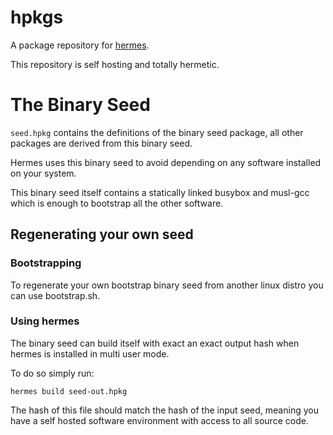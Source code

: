 # hpkgs

A package repository for [hermes](https://github.com/andrewchambers/hermes).

This repository is self hosting and totally hermetic.

# The Binary Seed

```seed.hpkg``` contains the definitions of the binary seed package,
all other packages are derived from this binary seed.

Hermes uses this binary seed to avoid depending on any
software installed on your system.

This binary seed itself contains a statically linked busybox and musl-gcc
which is enough to bootstrap all the other software.

## Regenerating your own seed

### Bootstrapping
To regenerate your own bootstrap binary seed from another linux distro you can use bootstrap.sh.

### Using hermes 

The binary seed can build itself with exact an exact output hash
when hermes is installed in multi user mode.

To do so simply run:

```hermes build seed-out.hpkg```

The hash of this file should match the hash of the input seed, meaning you
have a self hosted software environment with access to all source code.

